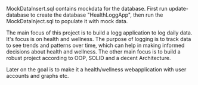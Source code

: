 ﻿MockDataInsert.sql contains mockdata for the database.
First run update-database to create the database "HealthLoggApp", then run the MockDataInject.sql to populate it with mock data.

The main focus of this project is to build a logg application to log daily data. It's focus is on health and wellness.
The purpose of logging is to track data to see trends and patterns over time, which can help in making informed decisions about health and wellness.
The other main focus is to build a robust project according to OOP, SOLID and a decent Architecture.

Later on the goal is to make it a health/wellness webapplication with user accounts and graphs etc. 

